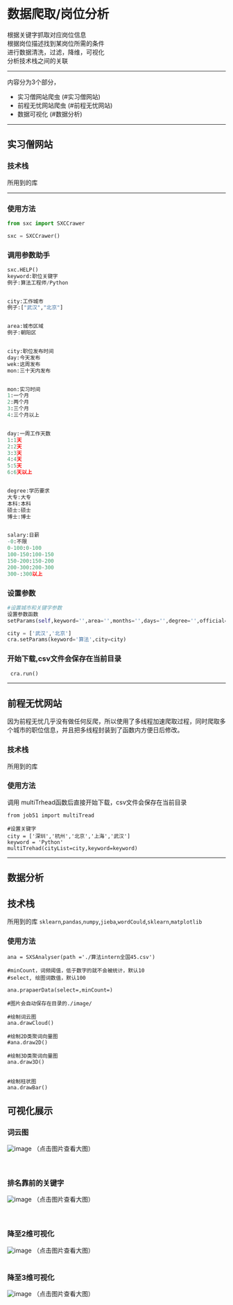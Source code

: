 # 数据爬取/岗位分析
根据关键字抓取对应岗位信息  
根据岗位描述找到某岗位所需的条件  
进行数据清洗，过滤，降维，可视化  
分析技术栈之间的关联  
**** 
内容分为3个部分，
* 实习僧网站爬虫 (#实习僧网站)
* 前程无忧网站爬虫 (#前程无忧网站)
* 数据可视化 (#数据分析)
****  
## 实习僧网站

### 技术栈
所用到的库

****  
### 使用方法
```python
from sxc import SXCCrawer  

sxc = SXCCrawer()
```

### 调用参数助手
```python
sxc.HELP()
keyword:职位关键字
例子:算法工程师/Python


city:工作城市
例子:["武汉","北京"]


area:城市区域
例子:朝阳区


city:职位发布时间
day:今天发布
wek:这周发布
mon:三十天内发布


mon:实习时间
1:一个月
2:两个月
3:三个月
4:三个月以上


day:一周工作天数
1:1天
2:2天
3:3天
4:4天
5:5天
6:6天以上


degree:学历要求
大专:大专
本科:本科
硕士:硕士
博士:博士


salary:日薪
-0:不限
0-100:0-100
100-150:100-150
150-200:150-200
200-300:200-300
300-:300以上

```
### 设置参数
```python
#设置城市和关键字参数
设置参数函数
setParams(self,keyword='',area='',months='',days='',degree='',official='',salary='-0',publishTime='',city='')

city = ['武汉','北京']
cra.setParams(keyword='算法',city=city)
```
### 开始下载,csv文件会保存在当前目录
```python
 cra.run()
```

****  
## 前程无忧网站
因为前程无忧几乎没有做任何反爬，所以使用了多线程加速爬取过程，同时爬取多个城市的职位信息，并且把多线程封装到了函数内方便日后修改。

### 技术栈
所用到的库


### 使用方法
调用 multiTrhead函数后直接开始下载，csv文件会保存在当前目录
```
from job51 import multiTread

#设置关键字
city = ['深圳','杭州','北京','上海','武汉']
keyword = 'Python'
multiTrehad(cityList=city,keyword=keyword)

```

****  

## 数据分析

## 技术栈
所用到的库
`sklearn`,`pandas`,`numpy`,`jieba`,`wordCould`,`sklearn`,`matplotlib`

### 使用方法
```
ana = SXSAnalyser(path ='./算法intern全国45.csv')

#minCount，词频阈值，低于数字的就不会被统计，默认10
#select, 绘图词数值，默认100

ana.prapaerData(select=,minCount=)

#图片会自动保存在目录的./image/

#绘制词云图
ana.drawCloud()

#绘制2D类聚词向量图
#ana.draw2D()

#绘制3D类聚词向量图
ana.draw3D()


#绘制柱状图
ana.drawBar()
```

## 可视化展示

### 词云图
![image](https://github.com/prefect12/jobFinder/blob/master/image/%E7%AE%97%E6%B3%95intern%E5%85%A8%E5%9B%BD45wordCloud.jpg)
（点击图片查看大图）<br>
<br>
<br>


### 排名靠前的关键字
![image](https://github.com/prefect12/jobFinder/blob/master/image/%E7%AE%97%E6%B3%95intern%E5%85%A8%E5%9B%BD45BarChart.jpg)
（点击图片查看大图）<br>
<br>
<br>


### 降至2维可视化
![image](https://github.com/prefect12/jobFinder/blob/master/image/%E7%AE%97%E6%B3%95intern%E5%85%A8%E5%9B%BD452D.jpg)
（点击图片查看大图）
<br>
<br>


### 降至3维可视化
![image](https://github.com/prefect12/jobFinder/blob/master/image/%E7%AE%97%E6%B3%95intern%E5%85%A8%E5%9B%BD453D.png)
（点击图片查看大图）
